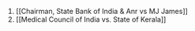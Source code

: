 1. [[Chairman, State Bank of India & Anr vs MJ James]]
2. [[Medical Council of India vs. State of Kerala]]